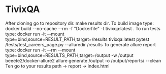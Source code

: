 # TivixQA
After cloning go to repository dir.
make results dir.
To build image type: docker build --no-cache --rm -f "Dockerfile" -t tivixqa:latest .
To run tests type: docker run -it --mount type=bind,source=RESULT_PATH,target=/results tivixqa:latest pytest /tests/test_careers_page.py --alluredir /results
To generate allure report type: docker run -it --rm --mount type=bind,source=RESULTS_PATH,target=/output -w /output beeete2/docker-allure2 allure generate /output -o /output/reports/ --clean
Ten go to your results path -> report -> index.html